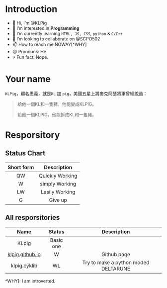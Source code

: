 # Introduction
- 👋 Hi, I’m @KLPig
- 👀 I’m interested in **Programming**
- 🌱 I’m currently learning `HTML, JS, CSS`, `python` & `C/C++`
- 💞️ I’m looking to collaborate on @SCPO502
- 📫 How to reach me NOWAY[^WHY]
- 😄 Pronouns: He
- ⚡ Fun fact: Nope.
# Your name
`KLPig`，顧名思義，就是`KL` 加 `pig`，美國五星上將麥克阿瑟將軍曾經說過：
> 給他一個KL和一隻豬，他能變成KLPIG。
> 
> 給他一個KLPIG，他能拆成KL和一隻豬。
# Resporsitory
## Status Chart
Short form|Description
:--------:|:---------:
QW|Quickly Working
W|simply Working
LW|Lasily Working
G|Give up
## All resporsitories
Name|Status|Description
:--:|:----:|:---------:
KLpig|Basic one
[klpig.github.io](https://klpig.github.io)|W|Github page
klpig.cyklib|WL|Try to make a python moded DELTARUNE



^WHY]: I am introverted.
<!---
KLPig/KLPig is a ✨ special ✨ repository because its `README.md` (this file) appears on your GitHub profile.
You can click the Preview link to take a look at your changes.
--->
